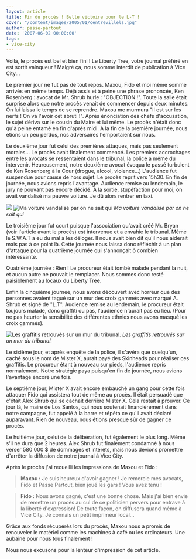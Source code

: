 ```yaml
---
layout: article
title: Fin du procès ! Belle victoire pour le L-T !
cover: "/content/images/2005/01/centrevillels.jpg"
author: passe-partout
date: '2007-06-02 00:00:00'
tags:
- vice-city
---
```


Voilà, le procès est bel et bien fini ! Le Liberty Tree, votre journal préféré en est sortit vainqueur ! Malgré ça, nous somme interdit de publication à Vice City...

Le premier jour ne fut pas de tout repos. Maxou, Fido et moi même somme arrivés en même temps. Déjà assis et à peine une phrase prononcée, Ken Rosenberg : avocat de Mr. Shrub hurle : "OBJECTION !". Toute la salle était surprise alors que notre procès venait de commencer depuis deux minutes. On lui laissa le temps de se reprendre. Maxou me murmura "Il est sur les nerfs ! On va l'avoir cet abruti !". Après énonciation des chefs d'accusation, le sujet dériva sur le cousin du Maire et lui même. Le procès n'était donc qu'à peine entamé en fin d'après midi. A la fin de la première journée, nous étions un peu perdus, nos adversaires l'emportaient sur nous.

Le deuxième jour fut celui des premières attaques, mais pas seulement morales... Le procès avait finalement commencé. Les premiers accrochages entre les avocats se ressentaient dans le tribunal, la police a même du intervenir. Heureusement, notre deuxième avocat évoqua le passé turbulent de Ken Rosenberg à la Cour (drogue, alcool, violence...) L'audience fut suspendue pour cause de hors sujet. Le procès reprit vers 15h30. En fin de journée, nous avions repris l'avantage. Audience remise au lendemain, le jury ne pouvant pas encore décidé. A la sortie, stupéfaction pour moi, on avait vandalisé ma pauvre voiture. Je dû alors rentrer en taxi.

![](/content/images/2005/01/caissecassez.jpg)
![Ma voiture vandalisé par on ne sait qui](/content/images/2005/01/caissecassez2.jpg)
_Ma voiture vandalisé par on ne sait qui_

Le troisième jour fut court puisque l'association qu'avait créé Mr. Bryan (voir l'article avant le procès) est intervenue et a envahie le tribunal. Même le S.W.A.T a eu du mal à les déloger. Il nous avait bien dit qu'il nous aiderait mais pas à ce point là. Cette journée nous laissa donc réfléchir à un plan d'attaque pour la quatrième journée qui s'annonçait ô combien intéressante.

Quatrième journée : Rien ! Le procureur était tombé malade pendant la nuit, et aucun autre ne pouvait le remplacer. Nous sommes donc resté paisiblement au locaux du Liberty Tree.

Enfin la cinquième journée, nous avons découvert avec horreur que des personnes avaient tagué sur un mur des croix gammés avec marqué A. Shrub et signé de "L.T". Audience remise au lendemain, le procureur était toujours malade, donc graffiti ou pas, l'audience n'aurait pas eu lieu. (Pour ne pas heurter la sensibilité des différentes ethnies nous avons masqué les croix gammés).

![Les graffitis retrouvés sur un mur du tribunal.](/content/images/2005/01/graffgrave.jpg)
_Les graffitis retrouvés sur un mur du tribunal._

Le sixième jour, et après enquête de la police, il s'avéra que quelqu'un, caché sous le nom de Mister X, aurait payé des Skinheads pour réaliser ces graffitis. Le procureur étant à nouveau sur pieds, l'audience repris normalement. Notre stratégie paya puisqu'en fin de journée, nous avions l'avantage encore une fois.

Le septième jour, Mister X avait encore embauché un gang pour cette fois attaquer Fido qui assistera tout de même au procès. Il était persuadé que c'était Alex Shrub qui se cachait derrière Mister X. Cela restait à prouver. Ce jour là, le maire de Los Santos, qui nous soutenait financièrement dans notre campagne, fut appelé à la barre et répéta ce qu'il avait déclaré auparavant. Rien de nouveau, nous étions presque sûr de gagner ce procès.

Le huitième jour, celui de la délibération, fut également le plus long. Même s'il ne dura que 2 heures. Alex Shrub fut finalement condamné à nous verser 580 000 $ de dommages et intérêts, mais nous devions promettre d'arrêter la diffusion de notre journal à Vice City.

Après le procès j'ai recueilli les impressions de Maxou et Fido :

> **Maxou :** Je suis heureux d'avoir gagner ! Je remercie mes avocats, Fido et Passe Partout, bien joué les gars ! Vous avez tenu !

> **Fido :** Nous avons gagné, c'est une bonne chose. Mais j'ai bien envie de remettre un procès au cul de ce politicien pervers pour entrave à la liberté d'expression! De toute façon, on diffusera quand même à Vice City. Je connais un petit imprimeur local...

Grâce aux fonds récupérés lors du procès, Maxou nous a promis de renouveler le matériel comme les machines à café ou les ordinateurs. Une aubaine pour nous tous finalement !

Nous nous excusons pour la lenteur d'impression de cet article.

<!--kg-card-end: markdown-->
